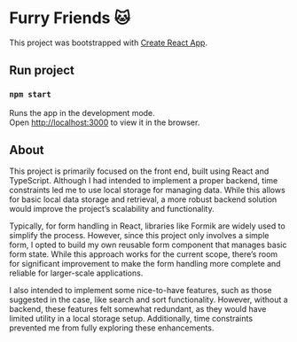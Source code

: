 # Furry Friends 🐱

This project was bootstrapped with [Create React App](https://github.com/facebook/create-react-app).

## Run project

### `npm start`
Runs the app in the development mode.\
Open [http://localhost:3000](http://localhost:3000) to view it in the browser.

## About
This project is primarily focused on the front end, built using React and TypeScript. Although I had intended to implement a proper backend, time constraints led me to use local storage for managing data. While this allows for basic local data storage and retrieval, a more robust backend solution would improve the project’s scalability and functionality.

Typically, for form handling in React, libraries like Formik are widely used to simplify the process. However, since this project only involves a simple form, I opted to build my own reusable form component that manages basic form state. While this approach works for the current scope, there’s room for significant improvement to make the form handling more complete and reliable for larger-scale applications.

I also intended to implement some nice-to-have features, such as those suggested in the case, like search and sort functionality. However, without a backend, these features felt somewhat redundant, as they would have limited utility in a local storage setup. Additionally, time constraints prevented me from fully exploring these enhancements.






